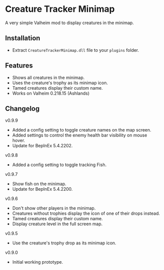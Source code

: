 # Creature Tracker Minimap

A very simple Valheim mod to display creatures in the minimap.

## Installation

- Extract `CreatureTrackerMinimap.dll` file to your `plugins` folder.

## Features

- Shows all creatures in the minimap.
- Uses the creature's trophy as its minimap icon.
- Tamed creatures display their custom name.
- Works on Valheim 0.218.15 (Ashlands)

## Changelog

v0.9.9
- Added a config setting to toggle creature names on the map screen.
- Added settings to control the enemy health bar visibility on mouse hover.
- Update for BepInEx 5.4.2202.

v0.9.8
- Added a config setting to toggle tracking Fish.

v0.9.7
- Show fish on the minimap.
- Update for BepInEx 5.4.2200.

v0.9.6
- Don't show other players in the minimap.
- Creatures without trophies display the icon of one of their drops instead.
- Tamed creatures display their custom name.
- Display creature level in the full screen map.

v0.9.5
- Use the creature's trophy drop as its minimap icon.

v0.9.0
- Initial working prototype.
